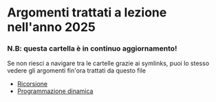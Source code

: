 # Argomenti trattati a lezione nell'anno 2025

### N.B: questa cartella è in continuo aggiornamento!

Se non riesci a navigare tra le cartelle grazie ai symlinks, puoi lo stesso vedere gli argomenti fin'ora trattati da questo file

- [Ricorsione](../../../argomenti/pensiero_ricorsivo)
- [Programmazione dinamica](../../../argomenti/programmazione_dinamica)
